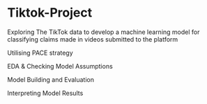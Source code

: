 # Tiktok-Project
Exploring The TikTok data to develop a machine learning model for classifying claims made in videos submitted to the platform

Utilising PACE strategy

EDA & Checking Model Assumptions

Model Building and Evaluation

Interpreting Model Results
